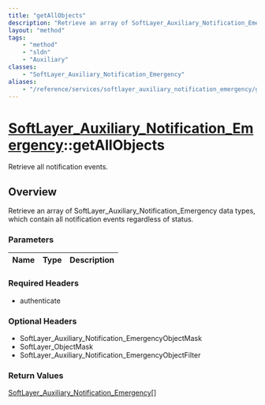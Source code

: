 ```yaml
---
title: "getAllObjects"
description: "Retrieve an array of SoftLayer_Auxiliary_Notification_Emergency data types, which contain all notification events regard... "
layout: "method"
tags:
    - "method"
    - "sldn"
    - "Auxiliary"
classes:
    - "SoftLayer_Auxiliary_Notification_Emergency"
aliases:
    - "/reference/services/softlayer_auxiliary_notification_emergency/getAllObjects"
---
```

# [SoftLayer_Auxiliary_Notification_Emergency](/reference/services/SoftLayer_Auxiliary_Notification_Emergency)::getAllObjects

Retrieve all notification events.


## Overview 
Retrieve an array of SoftLayer_Auxiliary_Notification_Emergency data types, which contain all notification events regardless of status. 

### Parameters 
|Name | Type | Description |
| --- | --- | --- |


### Required Headers
* authenticate

### Optional Headers
* SoftLayer_Auxiliary_Notification_EmergencyObjectMask
* SoftLayer_ObjectMask
* SoftLayer_Auxiliary_Notification_EmergencyObjectFilter

### Return Values
<a href='/reference/datatypes/SoftLayer_Auxiliary_Notification_Emergency'>SoftLayer_Auxiliary_Notification_Emergency[] </a>

